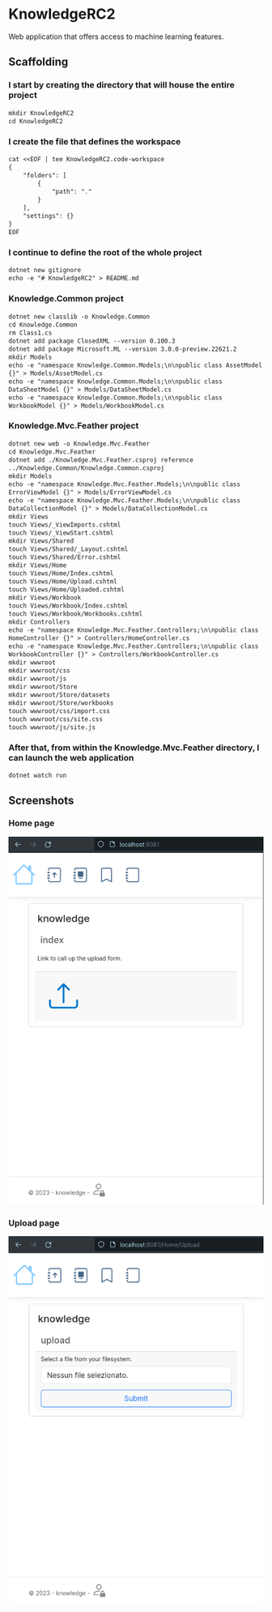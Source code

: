 # KnowledgeRC2

Web application that offers access to machine learning features.

## Scaffolding

### I start by creating the directory that will house the entire project

```shell
mkdir KnowledgeRC2
cd KnowledgeRC2
```

### I create the file that defines the workspace

```shell
cat <<EOF | tee KnowledgeRC2.code-workspace
{
	"folders": [
		{
			"path": "."
		}
	],
	"settings": {}
}
EOF
```

### I continue to define the root of the whole project

```shell
dotnet new gitignore
echo -e "# KnowledgeRC2" > README.md
```

### Knowledge.Common project

```shell
dotnet new classlib -o Knowledge.Common
cd Knowledge.Common
rm Class1.cs
dotnet add package ClosedXML --version 0.100.3
dotnet add package Microsoft.ML --version 3.0.0-preview.22621.2
mkdir Models
echo -e "namespace Knowledge.Common.Models;\n\npublic class AssetModel {}" > Models/AssetModel.cs
echo -e "namespace Knowledge.Common.Models;\n\npublic class DataSheetModel {}" > Models/DataSheetModel.cs
echo -e "namespace Knowledge.Common.Models;\n\npublic class WorkbookModel {}" > Models/WorkbookModel.cs
```

### Knowledge.Mvc.Feather project

```shell
dotnet new web -o Knowledge.Mvc.Feather
cd Knowledge.Mvc.Feather
dotnet add ./Knowledge.Mvc.Feather.csproj reference ../Knowledge.Common/Knowledge.Common.csproj
mkdir Models
echo -e "namespace Knowledge.Mvc.Feather.Models;\n\npublic class ErrorViewModel {}" > Models/ErrorViewModel.cs
echo -e "namespace Knowledge.Mvc.Feather.Models;\n\npublic class DataCollectionModel {}" > Models/DataCollectionModel.cs
mkdir Views
touch Views/_ViewImports.cshtml
touch Views/_ViewStart.cshtml
mkdir Views/Shared
touch Views/Shared/_Layout.cshtml
touch Views/Shared/Error.cshtml
mkdir Views/Home
touch Views/Home/Index.cshtml
touch Views/Home/Upload.cshtml
touch Views/Home/Uploaded.cshtml
mkdir Views/Workbook
touch Views/Workbook/Index.cshtml
touch Views/Workbook/Workbooks.cshtml
mkdir Controllers
echo -e "namespace Knowledge.Mvc.Feather.Controllers;\n\npublic class HomeController {}" > Controllers/HomeController.cs
echo -e "namespace Knowledge.Mvc.Feather.Controllers;\n\npublic class WorkbookController {}" > Controllers/WorkbookController.cs
mkdir wwwroot
mkdir wwwroot/css
mkdir wwwroot/js
mkdir wwwroot/Store
mkdir wwwroot/Store/datasets
mkdir wwwroot/Store/workbooks
touch wwwroot/css/import.css
touch wwwroot/css/site.css
touch wwwroot/js/site.js
```

### After that, from within the Knowledge.Mvc.Feather directory, I can launch the web application

```shell
dotnet watch run
```

## Screenshots

### Home page

![Knowledge-Index](screenshots/Knowledge-Home.png)

### Upload page

![Knowledge-Upload](screenshots/Knowledge-Upload.png)
